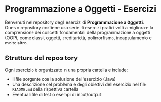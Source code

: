 # Programmazione a Oggetti - Esercizi

Benvenuti nel repository degli esercizi di **Programmazione a Oggetti**. Questo repository contiene una serie di esercizi pratici volti a migliorare la comprensione dei concetti fondamentali della programmazione a oggetti (OOP), come classi, oggetti, ereditarietà, polimorfismo, incapsulamento e molto altro.

## Struttura del repository

Ogni esercizio è organizzato in una propria cartella e include:
- Il file sorgente con la soluzione dell'esercizio (Java)
- Una descrizione del problema e degli obiettivi dell'esercizio nel file `README.md` della rispettiva cartella
- Eventuali file di test o esempi di input/output

